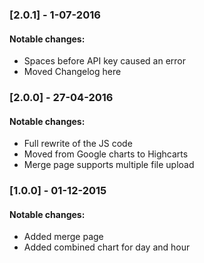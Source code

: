 ### [2.0.1] - 1-07-2016
#### Notable changes:
- Spaces before API key caused an error
- Moved Changelog here

### [2.0.0] - 27-04-2016
#### Notable changes:
- Full rewrite of the JS code
- Moved from Google charts to Highcarts
- Merge page supports multiple file upload

### [1.0.0] - 01-12-2015
#### Notable changes:
- Added merge page
- Added combined chart for day and hour
